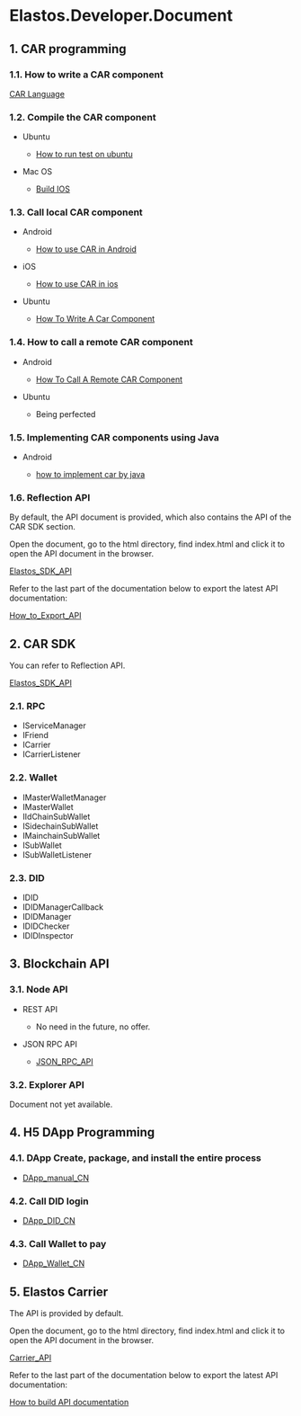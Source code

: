 # Elastos.Developer.Document

## 1. CAR programming

### 1.1. How to write a CAR component

[CAR Language](https://github.com/elastos/Elastos.RT/blob/master/Docs/CAR_Language.md)

### 1.2. Compile the CAR component

* Ubuntu

  - [How to run test on ubuntu](https://github.com/elastos/Elastos.RT/blob/master/Docs/How_to_run_test_on_ubuntu.md)

* Mac OS

  - [Build IOS](https://github.com/elastos/Elastos.RT/blob/master/Docs/getting_started.md#Build_IOS)

### 1.3. Call local CAR component

* Android

  - [How to use CAR in Android](https://github.com/elastos/Elastos.RT/blob/master/Sources/Sample/HelloCarDemo/Android/HelloElastosDemo/README.md)

* iOS

  - [How to use CAR in ios](https://github.com/elastos/Elastos.RT/blob/master/Sources/Sample/HelloCarDemo/iOS/README.md)

* Ubuntu

  - [How To Write A Car Component](https://github.com/elastos/Elastos.RT/blob/master/Docs/How_To_Write_A_Car_Component.md)

### 1.4. How to call a remote CAR component

* Android

  - [How To Call A Remote CAR Component](https://github.com/elastos/Elastos.RT/blob/master/Docs/How_To_Call_A_Remote_CAR_Component.md)

* Ubuntu

  - Being perfected

### 1.5. Implementing CAR components using Java

* Android

  - [how to implement car by java](https://github.com/elastos/Elastos.RT/blob/master/Docs/ImplementCarByJava/how_to_implement_car_by_java.md)

### 1.6. Reflection API

By default, the API document is provided, which also contains the API of the CAR SDK section.

Open the document, go to the html directory, find index.html and click it to open the API document in the browser.

[Elastos_SDK_API](SDK/Elastos_SDK_API.zip)

Refer to the last part of the documentation below to export the latest API documentation:

[How_to_Export_API](https://github.com/elastos/Elastos.RT/blob/master/Docs/DocTools/How_to_Export_API.md)

## 2. CAR SDK

You can refer to Reflection API.

[Elastos_SDK_API](SDK/Elastos_SDK_API.zip)

### 2.1. RPC

* IServiceManager
* IFriend
* ICarrier
* ICarrierListener

### 2.2. Wallet

* IMasterWalletManager
* IMasterWallet
* IIdChainSubWallet
* ISidechainSubWallet
* IMainchainSubWallet
* ISubWallet
* ISubWalletListener

### 2.3. DID

* IDID
* IDIDManagerCallback
* IDIDManager
* IDIDChecker
* IDIDInspector

## 3. Blockchain API

### 3.1. Node API

* REST API

  - No need in the future, no offer.

* JSON RPC API

  - [JSON_RPC_API](https://github.com/elastos/Elastos.ELA/blob/master/docs/jsonrpc_apis.md)

### 3.2. Explorer API

Document not yet available.

## 4. H5 DApp Programming

### 4.1. DApp Create, package, and install the entire process

* [DApp_manual_CN](DApp_manual_CN.md)

### 4.2. Call DID login

* [DApp_DID_CN](DApp_DID_CN.md)

### 4.3. Call Wallet to pay

* [DApp_Wallet_CN](DApp_Wallet_CN.md)

## 5. Elastos Carrier

The API is provided by default.

Open the document, go to the html directory, find index.html and click it to open the API document in the browser.

[Carrier_API](SDK/Elastos.NET.Carrier.Native.SDK_API.zip)

Refer to the last part of the documentation below to export the latest API documentation:

[How to build API documentation](https://github.com/elastos/Elastos.NET.Carrier.Native.SDK/blob/master/README.md#Build_API_documentation)
